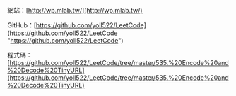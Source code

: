 

網站：[http://wp.mlab.tw/](http://wp.mlab.tw/)

GitHub：[https://github.com/yoll522/LeetCode](https://github.com/yoll522/LeetCode "https://github.com/yoll522/LeetCode")

程式碼：[https://github.com/yoll522/LeetCode/tree/master/535.%20Encode%20and%20Decode%20TinyURL](https://github.com/yoll522/LeetCode/tree/master/535.%20Encode%20and%20Decode%20TinyURL)
